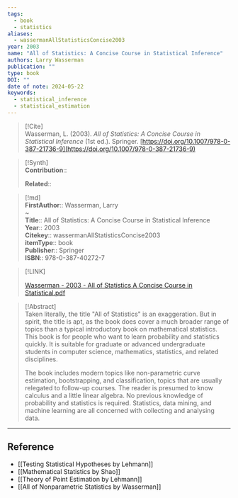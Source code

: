 ```yaml
---
tags:
  - book
  - statistics
aliases:
  - wassermanAllStatisticsConcise2003
year: 2003
name: "All of Statistics: A Concise Course in Statistical Inference"
authors: Larry Wasserman
publication: ""
type: book
DOI: ""
date of note: 2024-05-22
keywords:
  - statistical_inference
  - statistical_estimation
---
```


> [!Cite]  
> Wasserman, L. (2003). _All of Statistics: A Concise Course in Statistical Inference_ (1st ed.). Springer. [https://doi.org/10.1007/978-0-387-21736-9](https://doi.org/10.1007/978-0-387-21736-9)

>[!Synth]  
>**Contribution**::  
>  
>**Related**::   
>  
  
>[!md]  
> **FirstAuthor**:: Wasserman, Larry  
~  
> **Title**:: All of Statistics: A Concise Course in Statistical Inference  
> **Year**:: 2003  
> **Citekey**:: wassermanAllStatisticsConcise2003  
> **itemType**:: book  
> **Publisher**:: Springer  
> **ISBN**:: 978-0-387-40272-7  

> [!LINK]  
> 
> [Wasserman - 2003 - All of Statistics A Concise Course in Statistical.pdf](file:///Users/lukexie/Zotero/storage/GKG7BTXJ/Wasserman%20-%202003%20-%20All%20of%20Statistics%20A%20Concise%20Course%20in%20Statistical.pdf) 
>  

> [!Abstract]  
> Taken literally, the title "All of Statistics" is an exaggeration. But in spirit, the title is apt, as the book does cover a much broader range of topics than a typical introductory book on mathematical statistics. This book is for people who want to learn probability and statistics quickly. It is suitable for graduate or advanced undergraduate students in computer science, mathematics, statistics, and related disciplines.
> 
> The book includes modern topics like non-parametric curve estimation, bootstrapping, and classification, topics that are usually relegated to follow-up courses. The reader is presumed to know calculus and a little linear algebra. No previous knowledge of probability and statistics is required. Statistics, data mining, and machine learning are all concerned with collecting and analysing data.  
> 

-----
## Reference
  
- [[Testing Statistical Hypotheses by Lehmann]]
- [[Mathematical Statistics by Shao]]
- [[Theory of Point Estimation by Lehmann]]
- [[All of Nonparametric Statistics by Wasserman]]